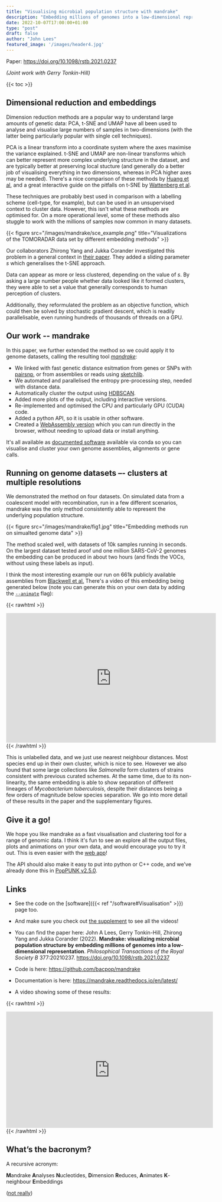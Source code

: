 ```yaml
---
title: "Visualising microbial population structure with mandrake"
description: "Embedding millions of genomes into a low-dimensional representation"
date: 2022-10-07T17:00:00+01:00
type: "post"
draft: false
author: "John Lees"
featured_image: '/images/header4.jpg'
---
```

Paper: https://doi.org/10.1098/rstb.2021.0237

*(Joint work with Gerry Tonkin-Hill)*

{{< toc >}}
## Dimensional reduction and embeddings

Dimension reduction methods are a popular way to understand large amounts of genetic data: PCA, t-SNE and UMAP have all been used to analyse and visualise large numbers of samples in two-dimensions (with the latter being particularly
popular with single cell techniques).

PCA is a linear transform into a coordinate system where the axes maximise the variance explained. t-SNE and UMAP
are non-linear transforms which can better represent more complex underlying structure in the dataset, and are
typically better at preserving local stucture (and generally do a better job of visualising everything in two dimensions, whereas in PCA higher axes may be needed). There's a nice comparison of these methods by
[Huang et al](https://www.nature.com/articles/s42003-022-03628-x), and a great interactive guide on the pitfalls on t-SNE by [Wattenberg et al](https://distill.pub/2016/misread-tsne/).

These techniques are probably best used in comparison with a labelling scheme (cell-type, for example),
but can be used in an unsupervised context to cluster data. However, this isn't what these methods
are optimised for. On a more operational level, some of these methods also stuggle to work with the millions of samples now common in many datasets.

{{< figure src="/images/mandrake/sce_example.png" title="Visualizations of the TOMORADAR data set by different embedding methods" >}}

Our collaborators Zhirong Yang and Jukka Corander investigated this problem in a general
context in [their paper](https://arxiv.org/abs/2108.08003). They added a sliding parameter *s*
which generalises the t-SNE approach.

Data can appear as more or less clustered, depending on the value of *s*.
By asking a large number people whether data looked like it formed clusters, they were able to
set a value that generally corresponds to human perception of clusters.

Additionally, they reformulated the problem as an objective function, which could then
be solved by stochastic gradient descent, which is readily parallelisable, even running
hundreds of thousands of threads on a GPU.

## Our work -- mandrake

In this paper, we further extended the method so we could apply it to
genome datasets, calling the resulting tool [*mandrake*](https://github.com/bacpop/mandrake):
- We linked with fast genetic distance esitmation from genes or SNPs with [pairsnp](https://github.com/gtonkinhill/pairsnp), or from assemblies or reads using [sketchlib](https://github.com/bacpop/pp-sketchlib).
- We automated and parallelised the entropy pre-processing step, needed with distance data.
- Automatically cluster the output using [HDBSCAN](https://github.com/scikit-learn-contrib/hdbscan).
- Added more plots of the output, including interactive versions.
- Re-implemented and optimised the CPU and particularly GPU (CUDA) code.
- Added a python API, so it is usable in other software.
- Created a [WebAssembly version](https://gtonkinhill.github.io/mandrake-web/) which you can run directly in the browser, without needing to upload data or install anything.

It's all available as [documented software](https://mandrake.readthedocs.io/en/latest/index.html)
available via conda so you can visualise and cluster your own genome assemblies, alignments
or gene calls.

## Running on genome datasets –- clusters at multiple resolutions

We demonstrated the method on four datasets.
On simulated data from a coalescent model with recombination, run in a few different scenarios,
mandrake was the only method consistently able to represent the underlying population structure.

{{< figure src="/images/mandrake/fig1.jpg" title="Embedding methods run on simualted genome data" >}}

The method scaled well, with datasets of 10k samples running in seconds. On the largest dataset tested
aroof und one million SARS-CoV-2 genomes the embedding can be produced in about two hours (and finds
the VOCs, without using these labels as input).

I think the most interesting example our run on 661k publicly available assemblies
from [Blackwell et al.](https://journals.plos.org/plosbiology/article?id=10.1371/journal.pbio.3001421)
There's a video of this embedding being generated below (note you can generate this on your
own data by adding the [`--animate`](https://mandrake.readthedocs.io/en/latest/animation.html) flag):

{{< rawhtml >}}
<iframe src="https://widgets.figshare.com/articles/20236727/embed?show_title=1" width="568" height="351" allowfullscreen frameborder="0"></iframe>
{{< /rawhtml >}}

This is unlabelled data, and we just use nearest neighbour distances.
Most species end up in their own cluster, which is nice to see. However we also found
that some large collections like *Salmonella* form clusters of strains consistent
with previous curated schemes. At the same time, due to its non-linearity, the same embedding
is able to show separation of different lineages of *Mycobacterium tuberculosis*, despite
their distances being a few orders of magnitude below species separation. We go
into more detail of these results in the paper and the supplementary figures.

## Give it a go!

We hope you like mandrake as a fast visualisation and clustering tool for a range of
genomic data. I think it's fun to see an explore all the output files, plots and animations
on your own data, and would encourage you to try it out. This is even easier with the
[web app](https://gtonkinhill.github.io/mandrake-web/)!

The API should also make it easy to put into python or C++ code, and we've already
done this in [PopPUNK v2.5.0](https://github.com/bacpop/PopPUNK/releases/tag/v2.5.0).

## Links

- See the code on the [software]({{< ref "/software#Visualisation" >}}) page too.

- And make sure you check out [the supplement](https://royalsocietypublishing.org/doi/suppl/10.1098/rstb.2021.0237#secSuppl) to see all the videos!

- You can find the paper here:
John A Lees, Gerry Tonkin-Hill, Zhirong Yang and Jukka Corander (2022). **Mandrake: visualizing microbial population structure by embedding millions of genomes into a low-dimensional representation**. *Philosophical Transactions of the Royal Society B* 377:20210237. https://doi.org/10.1098/rstb.2021.0237

- Code is here: https://github.com/bacpop/mandrake

- Documentation is here: https://mandrake.readthedocs.io/en/latest/

- A video showing some of these results:

{{< rawhtml >}}
<iframe width="560" height="315" src="https://www.youtube.com/embed/nQGdtsxtcDs" title="YouTube video player" frameborder="0" allow="accelerometer; autoplay; clipboard-write; encrypted-media; gyroscope; picture-in-picture" allowfullscreen></iframe>
{{< /rawhtml >}}

## What’s the bacronym?

A recursive acronym:

**M**andrake **A**nalyses **N**ucleotides, **D**imension **R**educes, **A**nimates **K**-neighbour **E**mbeddings

([not really](https://mandrake.readthedocs.io/en/latest/misc.html))
